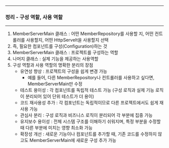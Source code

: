-----
### 정리 - 구성 역할, 사용 역할
-----
1. MemberServerMain 클래스 : 어떤 MemberRepository를 사용할 지, 어떤 컨트롤러를 사용할지, 어떤 HttpServelt을 사용할지 선택
2. 즉, 필요한 컴포넌트를 구성(Configuration)하는 것
3. MemberServerMain 클래스 : 프로젝트를 구성하는 역할
4. 나머지 클래스 : 실제 기능을 제공하는 사용역할
5. 구성 역할과 사용 역할의 명확한 분리의 장점
   - 유연성 향상 : 프로젝트의 구성을 쉽게 변경 가능
     + 예를 들어, 다른 MemberRepository나 컨트롤러를 사용하고 싶다면, MemberServerMain만 수정
   - 테스트 용이성 : 각 컴포넌트를 독립적 테스트 가능 (구성 로직과 실제 기능 로직이 분리되어 있어 단위 테스트가 더 용이)
   - 코드 재사용성 추가 : 각 컴포넌트는 독립적이므로 다른 프로젝트에서도 쉽게 재사용 가능
   - 관심사 분리 : 구성 로직과 비즈니스 로직이 분리되어 각 부분에 집중 가능
   - 유지보수 용이성 : 전체 시스템 구조를 이해하기 쉬워지며, 특정 부분을 수정할 때 다른 부분에 미치는 영향 최소화 가능
   - 확장성 개선 : 새로운 기능이나 컴포넌트를 추가할 때, 기존 코드를 수정하지 않고도 MemberServerMain에 새로운 구성 추가 가능

   
     
